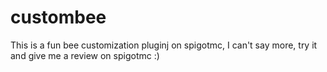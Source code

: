 # custombee
This is a fun bee customization pluginj on spigotmc, I can't say more, try it and give me a review on spigotmc :)
